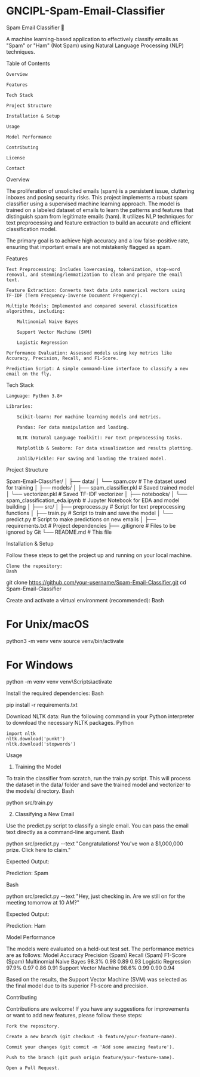 # GNCIPL-Spam-Email-Classifier

Spam Email Classifier 📧

A machine learning-based application to effectively classify emails as "Spam" or "Ham" (Not Spam) using Natural Language Processing (NLP) techniques.

Table of Contents

    Overview

    Features

    Tech Stack

    Project Structure

    Installation & Setup

    Usage

    Model Performance

    Contributing

    License

    Contact

Overview

The proliferation of unsolicited emails (spam) is a persistent issue, cluttering inboxes and posing security risks. This project implements a robust spam classifier using a supervised machine learning approach. The model is trained on a labeled dataset of emails to learn the patterns and features that distinguish spam from legitimate emails (ham). It utilizes NLP techniques for text preprocessing and feature extraction to build an accurate and efficient classification model.

The primary goal is to achieve high accuracy and a low false-positive rate, ensuring that important emails are not mistakenly flagged as spam.

Features

    Text Preprocessing: Includes lowercasing, tokenization, stop-word removal, and stemming/lemmatization to clean and prepare the email text.

    Feature Extraction: Converts text data into numerical vectors using TF-IDF (Term Frequency-Inverse Document Frequency).

    Multiple Models: Implemented and compared several classification algorithms, including:

        Multinomial Naive Bayes

        Support Vector Machine (SVM)

        Logistic Regression

    Performance Evaluation: Assessed models using key metrics like Accuracy, Precision, Recall, and F1-Score.

    Prediction Script: A simple command-line interface to classify a new email on the fly.

Tech Stack

    Language: Python 3.8+

    Libraries:

        Scikit-learn: For machine learning models and metrics.

        Pandas: For data manipulation and loading.

        NLTK (Natural Language Toolkit): For text preprocessing tasks.

        Matplotlib & Seaborn: For data visualization and results plotting.

        Joblib/Pickle: For saving and loading the trained model.

Project Structure

Spam-Email-Classifier/
│
├── data/
│   └── spam.csv                # The dataset used for training
│
├── models/
│   ├── spam_classifier.pkl     # Saved trained model
│   └── vectorizer.pkl          # Saved TF-IDF vectorizer
│
├── notebooks/
│   └── spam_classification_eda.ipynb  # Jupyter Notebook for EDA and model building
│
├── src/
│   ├── preprocess.py           # Script for text preprocessing functions
│   ├── train.py                # Script to train and save the model
│   └── predict.py              # Script to make predictions on new emails
│
├── requirements.txt            # Project dependencies
├── .gitignore                  # Files to be ignored by Git
└── README.md                   # This file

Installation & Setup

Follow these steps to get the project up and running on your local machine.

    Clone the repository:
    Bash

git clone https://github.com/your-username/Spam-Email-Classifier.git
cd Spam-Email-Classifier

Create and activate a virtual environment (recommended):
Bash

# For Unix/macOS
python3 -m venv venv
source venv/bin/activate

# For Windows
python -m venv venv
venv\Scripts\activate

Install the required dependencies:
Bash

pip install -r requirements.txt

Download NLTK data:
Run the following command in your Python interpreter to download the necessary NLTK packages.
Python

    import nltk
    nltk.download('punkt')
    nltk.download('stopwords')

Usage

1. Training the Model

To train the classifier from scratch, run the train.py script. This will process the dataset in the data/ folder and save the trained model and vectorizer to the models/ directory.
Bash

python src/train.py

2. Classifying a New Email

Use the predict.py script to classify a single email. You can pass the email text directly as a command-line argument.
Bash

python src/predict.py --text "Congratulations! You've won a $1,000,000 prize. Click here to claim."

Expected Output:

Prediction: Spam

Bash

python src/predict.py --text "Hey, just checking in. Are we still on for the meeting tomorrow at 10 AM?"

Expected Output:

Prediction: Ham

Model Performance

The models were evaluated on a held-out test set. The performance metrics are as follows:
Model	Accuracy	Precision (Spam)	Recall (Spam)	F1-Score (Spam)
Multinomial Naive Bayes	98.3%	0.98	0.89	0.93
Logistic Regression	97.9%	0.97	0.86	0.91
Support Vector Machine	98.6%	0.99	0.90	0.94

Based on the results, the Support Vector Machine (SVM) was selected as the final model due to its superior F1-score and precision.

Contributing

Contributions are welcome! If you have any suggestions for improvements or want to add new features, please follow these steps:

    Fork the repository.

    Create a new branch (git checkout -b feature/your-feature-name).

    Commit your changes (git commit -m 'Add some amazing feature').

    Push to the branch (git push origin feature/your-feature-name).

    Open a Pull Request.
